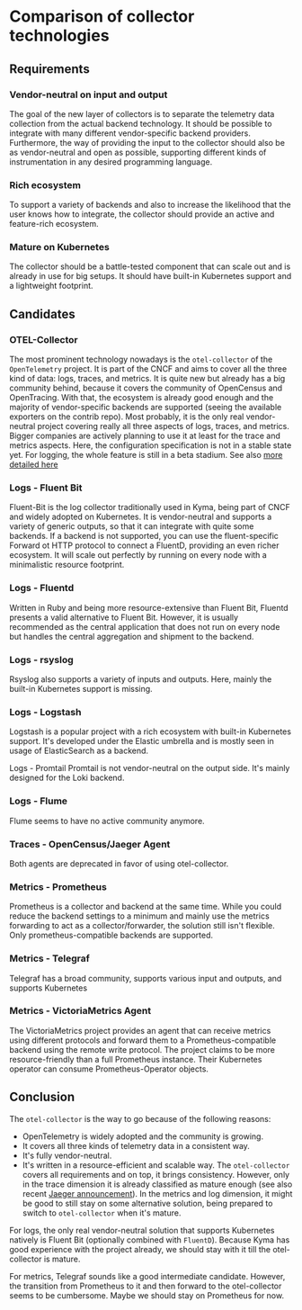 # Comparison of collector technologies

## Requirements

### Vendor-neutral on input and output
The goal of the new layer of collectors is to separate the telemetry data collection from the actual backend technology. It should be possible to integrate with many different vendor-specific backend providers. Furthermore, the way of providing the input to the collector should also be as vendor-neutral and open as possible, supporting different kinds of instrumentation in any desired programming language.

### Rich ecosystem
To support a variety of backends and also to increase the likelihood that the user knows how to integrate, the collector should provide an active and feature-rich ecosystem.

### Mature on Kubernetes
The collector should be a battle-tested component that can scale out and is already in use for big setups. It should have built-in Kubernetes support and a lightweight footprint.

## Candidates

### OTEL-Collector
The most prominent technology nowadays is the `otel-collector` of the `OpenTelemetry` project. It is part of the CNCF and aims to cover all the three kind of data: logs, traces, and metrics.
It is quite new but already has a big community behind, because it covers the community of OpenCensus and OpenTracing. With that, the ecosystem is already good enough and the majority of vendor-specific backends are supported (seeing the available exporters on the contrib repo).
Most probably, it is the only real vendor-neutral project covering really all three aspects of logs, traces, and metrics.
Bigger companies are actively planning to use it at least for the trace and metrics aspects. Here, the configuration specification is not in a stable state yet. For logging, the whole feature is still in a beta stadium.
See also [more detailed here](../opentelemetry/README.md)

### Logs - Fluent Bit
Fluent-Bit is the log collector traditionally used in Kyma, being part of CNCF and widely adopted on Kubernetes. It is vendor-neutral and supports a variety of generic outputs, so that it can integrate with quite some backends. If a backend is not supported, you can use the fluent-specific Forward ot HTTP protocol to connect a FluentD, providing an even richer ecosystem. It will scale out perfectly by running on every node with a minimalistic resource footprint.

### Logs - Fluentd
Written in Ruby and being more resource-extensive than Fluent Bit, Fluentd presents a valid alternative to Fluent Bit. However, it is usually recommended as the central application that does not run on every node but handles the central aggregation and shipment to the backend.

### Logs - rsyslog
Rsyslog also supports a variety of inputs and outputs. Here, mainly the built-in Kubernetes support is missing.

### Logs - Logstash
Logstash is a popular project with a rich ecosystem with built-in Kubernetes support. It's developed under the Elastic umbrella and is mostly seen in usage of ElasticSearch as a backend.

Logs - Promtail
Promtail is not vendor-neutral on the output side. It's mainly designed for the Loki backend.

### Logs - Flume
Flume seems to have no active community anymore.

### Traces - OpenCensus/Jaeger Agent
Both agents are deprecated in favor of using otel-collector.

### Metrics - Prometheus
Prometheus is a collector and backend at the same time. While you could reduce the backend settings to a minimum and mainly use the metrics forwarding to act as a collector/forwarder, the solution still isn't flexible. Only prometheus-compatible backends are supported.

### Metrics - Telegraf
Telegraf has a broad community, supports various input and outputs, and supports Kubernetes

### Metrics - VictoriaMetrics Agent
The VictoriaMetrics project provides an agent that can receive metrics using different protocols and forward them to a Prometheus-compatible backend using the remote write protocol. The project claims to be more resource-friendly than a full Prometheus instance. Their Kubernetes operator can consume Prometheus-Operator objects. 
## Conclusion

The `otel-collector` is the way to go because of the following reasons:
- OpenTelemetry is widely adopted and the community is growing.
- It covers all three kinds of telemetry data in a consistent way.
- It's fully vendor-neutral. 
- It's written in a resource-efficient and scalable way.
The `otel-collector` covers all requirements and on top, it brings consistency.
However, only in the trace dimension it is already classified as mature enough (see also recent [Jaeger announcement](https://www.jaegertracing.io/docs/1.21/opentelemetry/)). In the metrics and log dimension, it might be good to still stay on some alternative solution, being prepared to switch to `otel-collector` when it's mature.

For logs, the only real vendor-neutral solution that supports Kubernetes natively is Fluent Bit (optionally combined with `FluentD`). Because Kyma has good experience with the project already, we should stay with it till the otel-collector is mature.

For metrics, Telegraf sounds like a good intermediate candidate. However, the transition from Prometheus to it and then forward to the otel-collector seems to be cumbersome. Maybe we should stay on Prometheus for now.